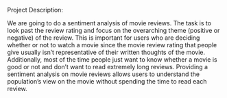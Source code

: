 Project Description:

We are going to do a sentiment analysis of movie reviews. The task is to look past the review rating and focus on the overarching theme (positive or negative) of the review. This is important for users who are deciding whether or not to watch a movie since the movie review rating that people give usually isn’t representative of their written thoughts of the movie. Additionally, most of the time people just want to know whether a movie is good or not and don’t want to read extremely long reviews. Providing a sentiment analysis on movie reviews allows users to understand the population’s view on the movie without spending the time to read each review.
